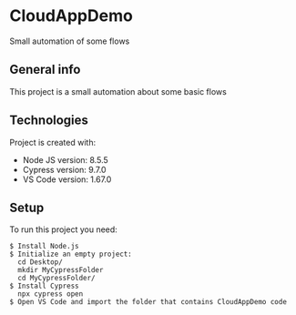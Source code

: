 # CloudAppDemo
Small automation of some flows


## General info
This project is a small automation about some basic flows
	
## Technologies
Project is created with:
* Node JS version: 8.5.5
* Cypress version: 9.7.0
* VS Code version: 1.67.0
	
## Setup
To run this project you need:

```
$ Install Node.js
$ Initialize an empty project: 
  cd Desktop/
  mkdir MyCypressFolder
  cd MyCypressFolder/
$ Install Cypress
  npx cypress open
$ Open VS Code and import the folder that contains CloudAppDemo code
```
